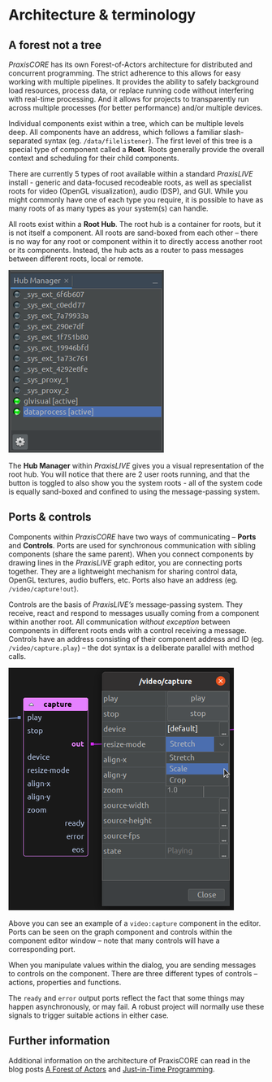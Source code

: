 # Architecture & terminology

## A forest not a tree

_PraxisCORE_ has its own Forest-of-Actors architecture for distributed and concurrent programming.
The strict adherence to this allows for easy working with multiple pipelines. It provides the
ability to safely background load resources, process data, or replace running code without
interfering with real-time processing. And it allows for projects to transparently run across
multiple processes (for better performance) and/or multiple devices.

Individual components exist within a tree, which can be multiple levels deep. All components have an address, which
follows a familiar slash-separated syntax (eg. `/data/filelistener`). The first level of this tree is a special
type of component called a **Root**. Roots generally provide the overall context and scheduling for their child
components.

There are currently 5 types of root available within a standard _PraxisLIVE_ install - generic and data-focused
recodeable roots, as well as specialist roots for video (OpenGL visualization), audio (DSP), and GUI. While you
might commonly have one of each type you require, it is possible to have as many roots of as many types as your
system(s) can handle.

All roots exist within a **Root Hub**. The root hub is a container for roots, but it is not itself a component.
All roots are sand-boxed from each other – there is no way for any root or component within it to directly access
another root or its components. Instead, the hub acts as a router to pass messages between different roots, local
or remote.

![Hub Manager with system roots](img/hub-manager.png)

The **Hub Manager** within _PraxisLIVE_  gives you a visual representation of the root hub.
You will notice that there are 2 user roots running, and that the button is toggled to
also show you the system roots - all of the system code is equally sand-boxed and confined to using the
message-passing system.

## Ports & controls

Components within _PraxisCORE_ have two ways of communicating – **Ports** and **Controls**. Ports are used for
synchronous communication with sibling components (share the same parent). When you connect components by drawing
lines in the _PraxisLIVE_ graph editor, you are connecting ports together. They are a lightweight mechanism
for sharing control data, OpenGL textures, audio buffers, etc. Ports also have an address
(eg. `/video/capture!out`).

Controls are the basis of _PraxisLIVE’s_ message-passing system. They receive, react and respond to messages 
usually coming from a component within another root. All communication _without exception_ between components in
different roots ends with a control receiving a message. Controls have an address consisting of their component
address and ID (eg. `/video/capture.play`) – the dot syntax is a deliberate parallel with method calls.

![Ports and controls on video:capture component](img/video-capture.png)

Above you can see an example of a `video:capture` component in the editor. Ports can be seen on the graph component
and controls within the component editor window – note that many controls will have a corresponding port.

When you manipulate values within the dialog, you are sending messages to controls on the component. There are
three different types of controls – actions, properties and functions.

The `ready` and `error` output ports reflect the fact that some things may happen asynchronously, or may fail. A
robust project will normally use these signals to trigger suitable actions in either case.

## Further information

Additional information on the architecture of PraxisCORE can read in the blog posts 
[A Forest of Actors](https://www.praxislive.org/blog/a-forest-of-actors/) and
[Just-in-Time Programming](https://www.praxislive.org/blog/just-in-time-programming/).
